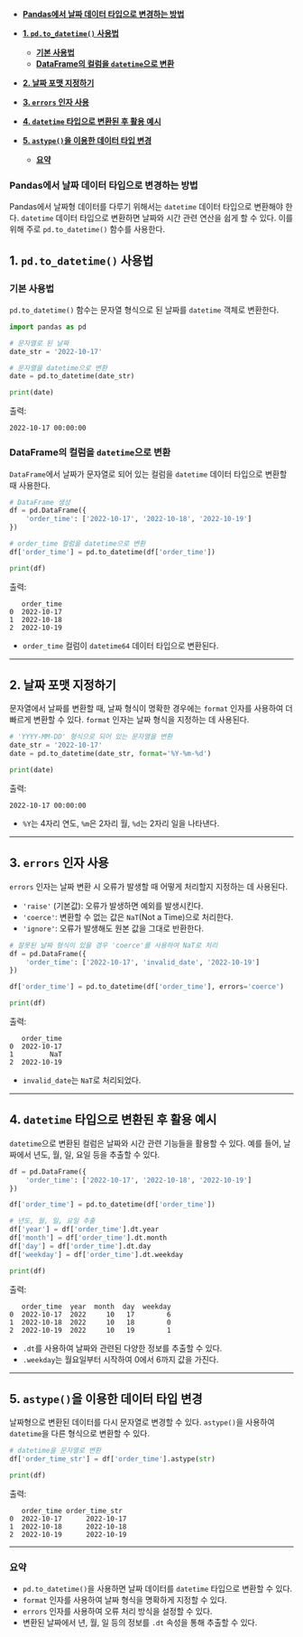 - [**Pandas에서 날짜 데이터 타입으로 변경하는 방법**](#--pandas------------------------)

- [**1. `pd.to_datetime()` 사용법**](#1-pdto_datetime-사용법)
  - [**기본 사용법**](#기본-사용법)
  - [**DataFrame의 컬럼을 `datetime`으로 변환**](#dataframe의-컬럼을-datetime으로-변환)
- [**2. 날짜 포맷 지정하기**](#2-날짜-포맷-지정하기)
- [**3. `errors` 인자 사용**](#3-errors-인자-사용)
- [**4. `datetime` 타입으로 변환된 후 활용 예시**](#4-datetime-타입으로-변환된-후-활용-예시)
- [**5. `astype()`을 이용한 데이터 타입 변경**](#5-astype을-이용한-데이터-타입-변경)
  - [**요약**](#요약)

### **Pandas에서 날짜 데이터 타입으로 변경하는 방법**

Pandas에서 날짜형 데이터를 다루기 위해서는 `datetime` 데이터 타입으로 변환해야 한다. `datetime` 데이터 타입으로 변환하면 날짜와 시간 관련 연산을 쉽게 할 수 있다. 이를 위해 주로 `pd.to_datetime()` 함수를 사용한다.

## **1. `pd.to_datetime()` 사용법**

### **기본 사용법**

`pd.to_datetime()` 함수는 문자열 형식으로 된 날짜를 `datetime` 객체로 변환한다.

```python
import pandas as pd

# 문자열로 된 날짜
date_str = '2022-10-17'

# 문자열을 datetime으로 변환
date = pd.to_datetime(date_str)

print(date)

```

출력:

```
2022-10-17 00:00:00

```

### **DataFrame의 컬럼을 `datetime`으로 변환**

`DataFrame`에서 날짜가 문자열로 되어 있는 컬럼을 `datetime` 데이터 타입으로 변환할 때 사용한다.

```python
# DataFrame 생성
df = pd.DataFrame({
    'order_time': ['2022-10-17', '2022-10-18', '2022-10-19']
})

# order_time 컬럼을 datetime으로 변환
df['order_time'] = pd.to_datetime(df['order_time'])

print(df)

```

출력:

```
   order_time
0  2022-10-17
1  2022-10-18
2  2022-10-19

```

- `order_time` 컬럼이 `datetime64` 데이터 타입으로 변환된다.

---

## **2. 날짜 포맷 지정하기**

문자열에서 날짜를 변환할 때, 날짜 형식이 명확한 경우에는 `format` 인자를 사용하여 더 빠르게 변환할 수 있다. `format` 인자는 날짜 형식을 지정하는 데 사용된다.

```python
# 'YYYY-MM-DD' 형식으로 되어 있는 문자열을 변환
date_str = '2022-10-17'
date = pd.to_datetime(date_str, format='%Y-%m-%d')

print(date)

```

출력:

```
2022-10-17 00:00:00

```

- `%Y`는 4자리 연도, `%m`은 2자리 월, `%d`는 2자리 일을 나타낸다.

---

## **3. `errors` 인자 사용**

`errors` 인자는 날짜 변환 시 오류가 발생할 때 어떻게 처리할지 지정하는 데 사용된다.

- `'raise'` (기본값): 오류가 발생하면 예외를 발생시킨다.
- `'coerce'`: 변환할 수 없는 값은 `NaT`(Not a Time)으로 처리한다.
- `'ignore'`: 오류가 발생해도 원본 값을 그대로 반환한다.

```python
# 잘못된 날짜 형식이 있을 경우 'coerce'를 사용하여 NaT로 처리
df = pd.DataFrame({
    'order_time': ['2022-10-17', 'invalid_date', '2022-10-19']
})

df['order_time'] = pd.to_datetime(df['order_time'], errors='coerce')

print(df)

```

출력:

```
   order_time
0  2022-10-17
1         NaT
2  2022-10-19

```

- `invalid_date`는 `NaT`로 처리되었다.

---

## **4. `datetime` 타입으로 변환된 후 활용 예시**

`datetime`으로 변환된 컬럼은 날짜와 시간 관련 기능들을 활용할 수 있다. 예를 들어, 날짜에서 년도, 월, 일, 요일 등을 추출할 수 있다.

```python
df = pd.DataFrame({
    'order_time': ['2022-10-17', '2022-10-18', '2022-10-19']
})

df['order_time'] = pd.to_datetime(df['order_time'])

# 년도, 월, 일, 요일 추출
df['year'] = df['order_time'].dt.year
df['month'] = df['order_time'].dt.month
df['day'] = df['order_time'].dt.day
df['weekday'] = df['order_time'].dt.weekday

print(df)

```

출력:

```
   order_time  year  month  day  weekday
0  2022-10-17  2022     10   17        6
1  2022-10-18  2022     10   18        0
2  2022-10-19  2022     10   19        1

```

- `.dt`를 사용하여 날짜와 관련된 다양한 정보를 추출할 수 있다.
- `.weekday`는 월요일부터 시작하여 0에서 6까지 값을 가진다.

---

## **5. `astype()`을 이용한 데이터 타입 변경**

날짜형으로 변환된 데이터를 다시 문자열로 변경할 수 있다. `astype()`을 사용하여 `datetime`을 다른 형식으로 변환할 수 있다.

```python
# datetime을 문자열로 변환
df['order_time_str'] = df['order_time'].astype(str)

print(df)

```

출력:

```
   order_time order_time_str
0  2022-10-17      2022-10-17
1  2022-10-18      2022-10-18
2  2022-10-19      2022-10-19

```

---

### **요약**

- `pd.to_datetime()`을 사용하면 날짜 데이터를 `datetime` 타입으로 변환할 수 있다.
- `format` 인자를 사용하여 날짜 형식을 명확하게 지정할 수 있다.
- `errors` 인자를 사용하여 오류 처리 방식을 설정할 수 있다.
- 변환된 날짜에서 년, 월, 일 등의 정보를 `.dt` 속성을 통해 추출할 수 있다.
